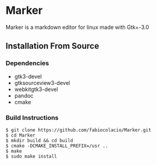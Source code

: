 # Marker

Marker is a markdown editor for linux made with Gtk+-3.0

## Installation From Source

### Dependencies

* gtk3-devel
* gtksourceview3-devel
* webkitgtk3-devel
* pandoc
* cmake

### Build Instructions

```
$ git clone https://github.com/fabiocolacio/Marker.git
$ cd Marker
$ mkdir build && cd build
$ cmake -DCMAKE_INSTALL_PREFIX=/usr ..
$ make
$ sudo make install
```